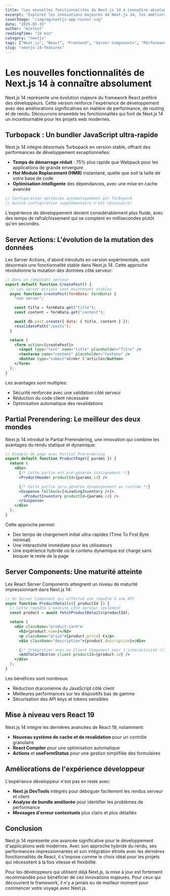```yaml
---
title: "Les nouvelles fonctionnalités de Next.js 14 à connaître absolument"
excerpt: "Explorez les innovations majeures de Next.js 14, les améliorations de performance et les nouvelles API qui transforment l'expérience de développement React."
coverImage: "/img/og/nextjs-app-router.svg"
date: "2025-03-15"
author: "Acelest"
readingTime: "10 min"
category: "nextjs"
tags: ["Next.js", "React", "Frontend", "Server Components", "Performance"]
slug: "nextjs-14-features"
---
```


# Les nouvelles fonctionnalités de Next.js 14 à connaître absolument

Next.js 14 représente une évolution majeure du framework React préféré des développeurs. Cette version renforce l'expérience de développement avec des améliorations significatives en matière de performance, de routing et de rendu. Découvrons ensemble les fonctionnalités qui font de Next.js 14 un incontournable pour les projets web modernes.

## Turbopack : Un bundler JavaScript ultra-rapide

Next.js 14 intègre désormais Turbopack en version stable, offrant des performances de développement exceptionnelles:

- **Temps de démarrage réduit** : 75% plus rapide que Webpack pour les applications de grande envergure
- **Hot Module Replacement (HMR)** instantané, quelle que soit la taille de votre base de code
- **Optimisation intelligente** des dépendances, avec une mise en cache avancée

```jsx
// Configuration optimisée automatiquement par Turbopack
// Aucune configuration supplémentaire n'est nécessaire!
```

L'expérience de développement devient considérablement plus fluide, avec des temps de rafraîchissement qui se comptent en millisecondes plutôt qu'en secondes.

## Server Actions: L'évolution de la mutation des données

Les Server Actions, d'abord introduits en version expérimentale, sont désormais une fonctionnalité stable dans Next.js 14. Cette approche révolutionne la mutation des données côté serveur:

```jsx
// Dans un composant serveur
export default function CreatePost() {
  // Les Server Actions sont maintenant stables
  async function createPost(formData: FormData) {
    "use server";

    const title = formData.get("title");
    const content = formData.get("content");

    await db.post.create({ data: { title, content } });
    revalidatePath("/posts");
  }

  return (
    <form action={createPost}>
      <input type="text" name="title" placeholder="Titre" />
      <textarea name="content" placeholder="Contenu" />
      <button type="submit">Créer l'article</button>
    </form>
  );
}
```

Les avantages sont multiples:

- Sécurité renforcée avec une validation côté serveur
- Réduction du code client nécessaire
- Optimisation automatique des revalidations

## Partial Prerendering: Le meilleur des deux mondes

Next.js 14 introduit le Partial Prerendering, une innovation qui combine les avantages du rendu statique et dynamique:

```jsx
// Exemple de page avec Partial Prerendering
export default function ProductPage({ params }) {
  return (
    <div>
      {/* Cette partie est pré-générée statiquement */}
      <ProductHeader productId={params.id} />

      {/* Cette partie sera générée dynamiquement au runtime */}
      <Suspense fallback={<LoadingInventory />}>
        <ProductInventory productId={params.id} />
      </Suspense>
    </div>
  );
}
```

Cette approche permet:

- Des temps de chargement initial ultra-rapides (Time To First Byte minimal)
- Une interactivité immédiate pour les utilisateurs
- Une expérience hybride où le contenu dynamique est chargé sans bloquer le reste de la page

## Server Components: Une maturité atteinte

Les React Server Components atteignent un niveau de maturité impressionnant dans Next.js 14:

```jsx
// Un Server Component qui effectue une requête à une API
async function ProductDetails({ productId }) {
  // Cette requête s'exécute côté serveur seulement
  const product = await fetchProductDetails(productId);

  return (
    <div className="product-card">
      <h2>{product.name}</h2>
      <p className="price">{product.price} €</p>
      <div className="description">{product.description}</div>

      {/* Intégration avec un Client Component pour l'interactivité */}
      <AddToCartButton client productId={product.id} />
    </div>
  );
}
```

Les bénéfices sont nombreux:

- Réduction draconienne du JavaScript côté client
- Meilleures performances sur les dispositifs bas de gamme
- Sécurisation des API keys et tokens sensibles

## Mise à niveau vers React 19

Next.js 14 intègre les dernières avancées de React 19, notamment:

- **Nouveau système de cache et de revalidation** pour un contrôle granulaire
- **React Compiler** pour une optimisation automatique
- **Actions** et **useFormStatus** pour une gestion simplifiée des formulaires

## Améliorations de l'expérience développeur

L'expérience développeur n'est pas en reste avec:

- **Next.js DevTools** intégrés pour déboguer facilement les rendus serveur et client
- **Analyse de bundle améliorée** pour identifier les problèmes de performance
- **Messages d'erreur contextuels** plus clairs et plus détaillés

## Conclusion

Next.js 14 représente une avancée significative pour le développement d'applications web modernes. Avec son approche hybride du rendu, ses performances impressionnantes et son intégration étroite avec les dernières fonctionnalités de React, il s'impose comme le choix idéal pour les projets qui nécessitent à la fois vitesse et flexibilité.

Pour les développeurs qui utilisent déjà Next.js, la mise à jour est fortement recommandée pour bénéficier de ces innovations majeures. Pour ceux qui découvrent le framework, il n'y a jamais eu de meilleur moment pour commencer votre voyage avec Next.js.
